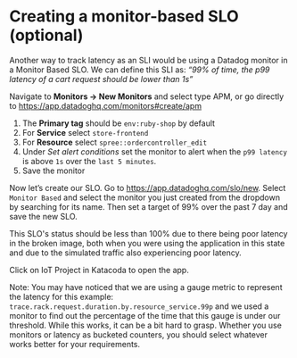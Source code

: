 # Creating a monitor-based SLO (optional)

Another way to track latency as an SLI would be using a Datadog monitor in a Monitor Based SLO. We can define this SLI as: *“99% of time, the p99 latency of a cart request should be lower than 1s”*

Navigate to **Monitors -> New Monitors** and select type APM, or go directly to https://app.datadoghq.com/monitors#create/apm

1. The **Primary tag** should be `env:ruby-shop` by default
2. For **Service** select `store-frontend`
3. For **Resource** select `spree::ordercontroller_edit`
4. Under *Set alert conditions* set the monitor to alert when the `p99 latency` is above `1s` over the `last 5 minutes`. 
5. Save the monitor

Now let’s create our SLO. Go to https://app.datadoghq.com/slo/new. Select `Monitor Based` and select the monitor you just created from the dropdown by searching for its name. Then set a target of 99% over the past 7 day and save the new SLO.

This SLO's status should be less than 100% due to there being poor latency in the broken image, both when you were using the application in this state and due to the simulated traffic also experiencing poor latency.

Click on IoT Project in Katacoda to open the app.

Note: You may have noticed that we are using a gauge metric to represent the latency for this example: `trace.rack.request.duration.by.resource_service.99p` and we used a monitor to find out the percentage of the time that this gauge is under our threshold. While this works, it can be a bit hard to grasp. Whether you use monitors or latency as bucketed counters, you should select whatever works better for your requirements. 